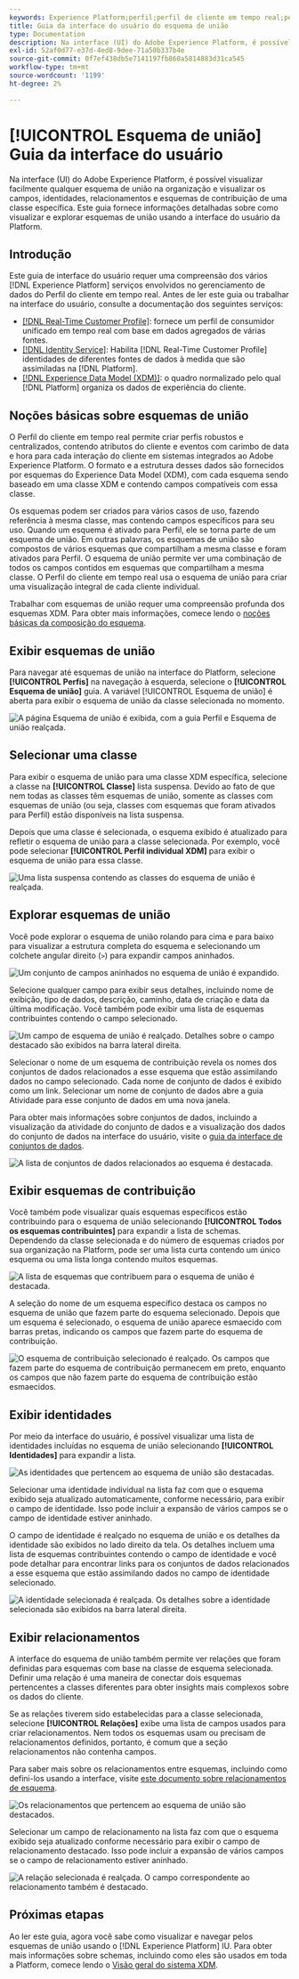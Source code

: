 ```yaml
---
keywords: Experience Platform;perfil;perfil de cliente em tempo real;perfil unificado;Perfil unificado;unificado;Perfil;rtcp;habilitar perfil;Habilitar perfil;esquema de união;PERFIL DE UNIÃO;perfil de união
title: Guia da interface do usuário do esquema de união
type: Documentation
description: Na interface (UI) do Adobe Experience Platform, é possível visualizar facilmente qualquer esquema de união na organização e visualizar os campos, identidades, relacionamentos e esquemas de contribuição de uma classe específica. Este guia fornece informações detalhadas sobre como visualizar e explorar esquemas de união usando a interface do usuário da Platform.
exl-id: 52af0d77-e37d-4ed8-9dee-71a50b337b4e
source-git-commit: 0f7ef438db5e7141197fb860a5814883d31ca545
workflow-type: tm+mt
source-wordcount: '1199'
ht-degree: 2%

---
```


# [!UICONTROL Esquema de união] Guia da interface do usuário

Na interface (UI) do Adobe Experience Platform, é possível visualizar facilmente qualquer esquema de união na organização e visualizar os campos, identidades, relacionamentos e esquemas de contribuição de uma classe específica. Este guia fornece informações detalhadas sobre como visualizar e explorar esquemas de união usando a interface do usuário da Platform.

## Introdução

Este guia de interface do usuário requer uma compreensão dos vários [!DNL Experience Platform] serviços envolvidos no gerenciamento de dados do Perfil do cliente em tempo real. Antes de ler este guia ou trabalhar na interface do usuário, consulte a documentação dos seguintes serviços:

* [[!DNL Real-Time Customer Profile]](../home.md): fornece um perfil de consumidor unificado em tempo real com base em dados agregados de várias fontes.
* [[!DNL Identity Service]](../../identity-service/home.md): Habilita [!DNL Real-Time Customer Profile] identidades de diferentes fontes de dados à medida que são assimiladas na [!DNL Platform].
* [[!DNL Experience Data Model (XDM)]](../../xdm/home.md): o quadro normalizado pelo qual [!DNL Platform] organiza os dados de experiência do cliente.

## Noções básicas sobre esquemas de união

O Perfil do cliente em tempo real permite criar perfis robustos e centralizados, contendo atributos do cliente e eventos com carimbo de data e hora para cada interação do cliente em sistemas integrados ao Adobe Experience Platform. O formato e a estrutura desses dados são fornecidos por esquemas do Experience Data Model (XDM), com cada esquema sendo baseado em uma classe XDM e contendo campos compatíveis com essa classe.

Os esquemas podem ser criados para vários casos de uso, fazendo referência à mesma classe, mas contendo campos específicos para seu uso. Quando um esquema é ativado para Perfil, ele se torna parte de um esquema de união. Em outras palavras, os esquemas de união são compostos de vários esquemas que compartilham a mesma classe e foram ativados para Perfil. O esquema de união permite ver uma combinação de todos os campos contidos em esquemas que compartilham a mesma classe. O Perfil do cliente em tempo real usa o esquema de união para criar uma visualização integral de cada cliente individual.

Trabalhar com esquemas de união requer uma compreensão profunda dos esquemas XDM. Para obter mais informações, comece lendo o [noções básicas da composição do esquema](../../xdm/schema/composition.md).

## Exibir esquemas de união

Para navegar até esquemas de união na interface do Platform, selecione **[!UICONTROL Perfis]** na navegação à esquerda, selecione o **[!UICONTROL Esquema de união]** guia. A variável [!UICONTROL Esquema de união] é aberta para exibir o esquema de união da classe selecionada no momento.

![A página Esquema de união é exibida, com a guia Perfil e Esquema de união realçada.](../images/union-schema/landing.png)

## Selecionar uma classe

Para exibir o esquema de união para uma classe XDM específica, selecione a classe na **[!UICONTROL Classe]** lista suspensa. Devido ao fato de que nem todas as classes têm esquemas de união, somente as classes com esquemas de união (ou seja, classes com esquemas que foram ativados para Perfil) estão disponíveis na lista suspensa.

Depois que uma classe é selecionada, o esquema exibido é atualizado para refletir o esquema de união para a classe selecionada. Por exemplo, você pode selecionar **[!UICONTROL Perfil individual XDM]** para exibir o esquema de união para essa classe.

![Uma lista suspensa contendo as classes do esquema de união é realçada.](../images/union-schema/class.png)

## Explorar esquemas de união

Você pode explorar o esquema de união rolando para cima e para baixo para visualizar a estrutura completa do esquema e selecionando um colchete angular direito (`>`) para expandir campos aninhados.

![Um conjunto de campos aninhados no esquema de união é expandido.](../images/union-schema/explore.png)

Selecione qualquer campo para exibir seus detalhes, incluindo nome de exibição, tipo de dados, descrição, caminho, data de criação e data da última modificação. Você também pode exibir uma lista de esquemas contribuintes contendo o campo selecionado.

![Um campo de esquema de união é realçado. Detalhes sobre o campo destacado são exibidos na barra lateral direita.](../images/union-schema/explore-field.png)

Selecionar o nome de um esquema de contribuição revela os nomes dos conjuntos de dados relacionados a esse esquema que estão assimilando dados no campo selecionado. Cada nome de conjunto de dados é exibido como um link. Selecionar um nome de conjunto de dados abre a guia Atividade para esse conjunto de dados em uma nova janela.

Para obter mais informações sobre conjuntos de dados, incluindo a visualização da atividade do conjunto de dados e a visualização dos dados do conjunto de dados na interface do usuário, visite o [guia da interface de conjuntos de dados](../../catalog/datasets/user-guide.md).

![A lista de conjuntos de dados relacionados ao esquema é destacada.](../images/union-schema/datasets.png)

## Exibir esquemas de contribuição

Você também pode visualizar quais esquemas específicos estão contribuindo para o esquema de união selecionando **[!UICONTROL Todos os esquemas contribuintes]** para expandir a lista de schemas. Dependendo da classe selecionada e do número de esquemas criados por sua organização na Platform, pode ser uma lista curta contendo um único esquema ou uma lista longa contendo muitos esquemas.

![A lista de esquemas que contribuem para o esquema de união é destacada.](../images/union-schema/contributing-schemas.png)

A seleção do nome de um esquema específico destaca os campos no esquema de união que fazem parte do esquema selecionado. Depois que um esquema é selecionado, o esquema de união aparece esmaecido com barras pretas, indicando os campos que fazem parte do esquema de contribuição.

![O esquema de contribuição selecionado é realçado. Os campos que fazem parte do esquema de contribuição permanecem em preto, enquanto os campos que não fazem parte do esquema de contribuição estão esmaecidos.](../images/union-schema/select-schema.png)

## Exibir identidades

Por meio da interface do usuário, é possível visualizar uma lista de identidades incluídas no esquema de união selecionando **[!UICONTROL Identidades]** para expandir a lista.

![As identidades que pertencem ao esquema de união são destacadas.](../images/union-schema/identities.png)

Selecionar uma identidade individual na lista faz com que o esquema exibido seja atualizado automaticamente, conforme necessário, para exibir o campo de identidade. Isso pode incluir a expansão de vários campos se o campo de identidade estiver aninhado.

O campo de identidade é realçado no esquema de união e os detalhes da identidade são exibidos no lado direito da tela. Os detalhes incluem uma lista de esquemas contribuintes contendo o campo de identidade e você pode detalhar para encontrar links para os conjuntos de dados relacionados a esse esquema que estão assimilando dados no campo de identidade selecionado.

![A identidade selecionada é realçada. Os detalhes sobre a identidade selecionada são exibidos na barra lateral direita.](../images/union-schema/select-identity.png)

## Exibir relacionamentos

A interface do esquema de união também permite ver relações que foram definidas para esquemas com base na classe de esquema selecionada. Definir uma relação é uma maneira de conectar dois esquemas pertencentes a classes diferentes para obter insights mais complexos sobre os dados do cliente.

Se as relações tiverem sido estabelecidas para a classe selecionada, selecione **[!UICONTROL Relações]** exibe uma lista de campos usados para criar relacionamentos. Nem todos os esquemas usam ou precisam de relacionamentos definidos, portanto, é comum que a seção relacionamentos não contenha campos.

Para saber mais sobre os relacionamentos entre esquemas, incluindo como defini-los usando a interface, visite [este documento sobre relacionamentos de esquema](../../xdm/tutorials/relationship-ui.md).

![Os relacionamentos que pertencem ao esquema de união são destacados.](../images/union-schema/relationships.png)

Selecionar um campo de relacionamento na lista faz com que o esquema exibido seja atualizado conforme necessário para exibir o campo de relacionamento destacado. Isso pode incluir a expansão de vários campos se o campo de relacionamento estiver aninhado.

![A relação selecionada é realçada. O campo correspondente ao relacionamento também é destacado.](../images/union-schema/select-relationship.png)

## Próximas etapas

Ao ler este guia, agora você sabe como visualizar e navegar pelos esquemas de união usando o [!DNL Experience Platform] IU. Para obter mais informações sobre schemas, incluindo como eles são usados em toda a Platform, comece lendo o [Visão geral do sistema XDM](../../xdm/home.md).
